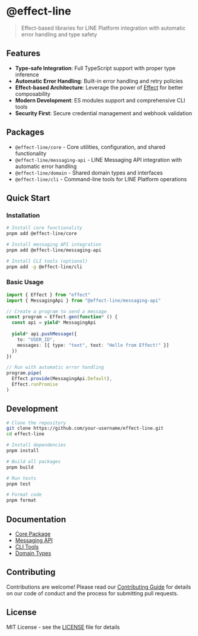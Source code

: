 # @effect-line

> Effect-based libraries for LINE Platform integration with automatic error handling and type safety

## Features

- **Type-safe Integration**: Full TypeScript support with proper type inference
- **Automatic Error Handling**: Built-in error handling and retry policies
- **Effect-based Architecture**: Leverage the power of [Effect](https://effect.website) for better composability
- **Modern Development**: ES modules support and comprehensive CLI tools
- **Security First**: Secure credential management and webhook validation

## Packages

- `@effect-line/core` - Core utilities, configuration, and shared functionality
- `@effect-line/messaging-api` - LINE Messaging API integration with automatic error handling
- `@effect-line/domain` - Shared domain types and interfaces
- `@effect-line/cli` - Command-line tools for LINE Platform operations

## Quick Start

### Installation

```bash
# Install core functionality
pnpm add @effect-line/core

# Install messaging API integration
pnpm add @effect-line/messaging-api

# Install CLI tools (optional)
pnpm add -g @effect-line/cli
```

### Basic Usage

```typescript
import { Effect } from "effect"
import { MessagingApi } from "@effect-line/messaging-api"

// Create a program to send a message
const program = Effect.gen(function* () {
  const api = yield* MessagingApi
  
  yield* api.pushMessage({
    to: "USER_ID",
    messages: [{ type: "text", text: "Hello from Effect!" }]
  })
})

// Run with automatic error handling
program.pipe(
  Effect.provide(MessagingApi.Default),
  Effect.runPromise
)
```

## Development

```bash
# Clone the repository
git clone https://github.com/your-username/effect-line.git
cd effect-line

# Install dependencies
pnpm install

# Build all packages
pnpm build

# Run tests
pnpm test

# Format code
pnpm format
```

## Documentation

- [Core Package](packages/core/README.md)
- [Messaging API](packages/messaging-api/README.md)
- [CLI Tools](packages/cli/README.md)
- [Domain Types](packages/domain/README.md)

## Contributing

Contributions are welcome! Please read our [Contributing Guide](CONTRIBUTING.md) for details on our code of conduct and the process for submitting pull requests.

## License

MIT License - see the [LICENSE](LICENSE) file for details
